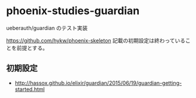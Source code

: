 # phoenix-studies-guardian
ueberauth/guardian のテスト実装

https://github.com/hykw/phoenix-skeleton 記載の初期設定は終わっていることを前提とする。

## 初期設定

 - http://hassox.github.io/elixir/guardian/2015/06/19/guardian-getting-started.html


